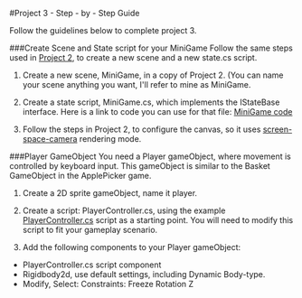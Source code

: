 #Project 3 - Step - by - Step Guide

Follow the guidelines below to complete project 3.

###Create Scene and State script for your MiniGame
Follow the same steps used in [Project 2](https://kdoore.gitbooks.io/cs-2335/content/project-2-create-new-scene-and-state.html), to create a new scene and a new state.cs script.

1.  Create a new scene, MiniGame, in a copy of Project 2. (You can name your scene anything you want, I'll refer to mine as MiniGame.  
 
2.  Create a state script, MiniGame.cs, which implements the IStateBase interface.  Here is a link to code you can use for that file: [MiniGame code](/minigame_-_view.md)

3.  Follow the steps in Project 2, to configure the canvas, so it uses [screen-space-camera](/screen-space_canvas.md) rendering mode.

###Player GameObject
You need a Player gameObject, where movement is controlled by keyboard input.  This gameObject is similar to the Basket GameObject in the ApplePicker game.  

 1.  Create a 2D sprite gameObject, name it player. 
 2.  Create a script:  PlayerController.cs, using the example [PlayerController.cs](/project-3/playercontroller.md) script as a starting point.  You will need to modify this script to fit your gameplay scenario.
 
 3.  Add the following components to your Player gameObject:
  - PlayerController.cs  script component
  - Rigidbody2d, use default settings, including Dynamic Body-type.  
  - Modify, Select: Constraints: Freeze Rotation Z